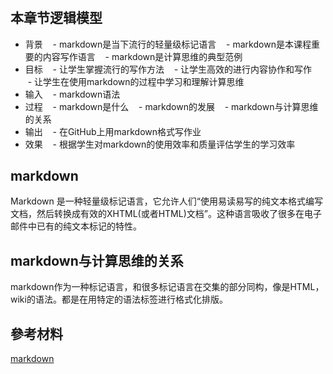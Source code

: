 # 

## 本章节逻辑模型

* 背景
    - markdown是当下流行的轻量级标记语言
    - markdown是本课程重要的内容写作语言
    - markdown是计算思维的典型范例
* 目标
    - 让学生掌握流行的写作方法
    - 让学生高效的进行内容协作和写作
    - 让学生在使用markdown的过程中学习和理解计算思维
* 输入
    - markdown语法
* 过程
    - markdown是什么
    - markdown的发展
    - markdown与计算思维的关系
* 输出
    - 在GitHub上用markdown格式写作业
* 效果
    - 根据学生对markdown的使用效率和质量评估学生的学习效率
    
## markdown

Markdown 是一种轻量级标记语言，它允许人们“使用易读易写的纯文本格式编写文档，然后转换成有效的XHTML(或者HTML)文档”。这种语言吸收了很多在电子邮件中已有的纯文本标记的特性。

## markdown与计算思维的关系

markdown作为一种标记语言，和很多标记语言在交集的部分同构，像是HTML，wiki的语法。都是在用特定的语法标签进行格式化排版。


## 參考材料

[markdown](https://zh.wikipedia.org/wiki/Markdown)

